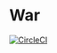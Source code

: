 # War

[![CircleCI](https://circleci.com/gh/benneyman/War.svg?style=svg)](https://circleci.com/gh/benneyman/War)